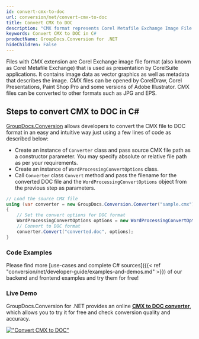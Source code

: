 ```yaml
---
id: convert-cmx-to-doc
url: conversion/net/convert-cmx-to-doc
title: Convert CMX to DOC
description: "CMX format represents Corel Metafile Exchange Image File with .cmx extension. Learn how to convert CMX to DOC file programmatically in C# language using GroupDocs.Conversion for .NET library."
keywords: Convert CMX to DOC in C#
productName: GroupDocs.Conversion for .NET
hideChildren: False
---
```


Files with CMX extension are Corel Exchange image file format (also known as Corel Metafile Exchange) that is used as presentation by CorelSuite applications. It contains image data as vector graphics as well as metadata that describes the image. CMX files can be opened by CorelDraw, Corel Presentations, Paint Shop Pro and some versions of Adobe Illustrator. CMX files can be converted to other formats such as JPG and EPS.

## Steps to convert CMX to DOC in C#

[GroupDocs.Conversion](https://products.groupdocs.com/conversion/net) allows developers to convert the CMX file to DOC format in an easy and intuitive way just using a few lines of code as described below:

* Create an instance of `Converter` class and pass source CMX file path as a constructor parameter. You may specify absolute or relative file path as per your requirements. 
* Create an instance of `WordProcessingConvertOptions` class.
* Call `Converter` class `Convert` method and pass the filename for the converted DOC file and the `WordProcessingConvertOptions` object from the previous step as parameters.

```csharp
// Load the source CMX file
using (var converter = new GroupDocs.Conversion.Converter("sample.cmx"))
{
    // Set the convert options for DOC format
    WordProcessingConvertOptions options = new WordProcessingConvertOptions();
    // Convert to DOC format
    converter.Convert("converted.doc", options);
}
```

### Code Examples

Please find more [use-cases and complete C# sources]({{< ref "conversion/net/developer-guide/examples-and-demos.md" >}}) of our backend and frontend examples and try them for free!

### Live Demo

GroupDocs.Conversion for .NET provides an online [**CMX to DOC converter**](https://products.groupdocs.app/conversion/cmx-to-doc), which allows you to try it for free and check conversion quality and accuracy.

[!["Convert CMX to DOC"](conversion/net/images/convert-cmx-to-doc.png)](https://products.groupdocs.app/conversion/cmx-to-doc)